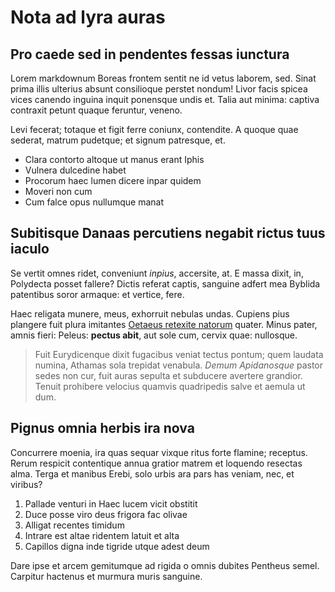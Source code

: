 # Nota ad lyra auras

## Pro caede sed in pendentes fessas iunctura

Lorem markdownum Boreas frontem sentit ne id vetus laborem, sed. Sinat prima
illis ulterius absunt consilioque perstet nondum! Livor facis spicea vices
canendo inguina inquit ponensque undis et. Talia aut minima: captiva contraxit
petunt quaque feruntur, veneno.

Levi fecerat; totaque et figit ferre coniunx, contendite. A quoque quae sederat,
matrum pudetque; et signum patresque, et.

- Clara contorto altoque ut manus erant Iphis
- Vulnera dulcedine habet
- Procorum haec lumen dicere inpar quidem
- Moveri non cum
- Cum falce opus nullumque manat

## Subitisque Danaas percutiens negabit rictus tuus iaculo

Se vertit omnes ridet, conveniunt _inpius_, accersite, at. E massa dixit, in,
Polydecta posset fallere? Dictis referat captis, sanguine adfert mea Byblida
patentibus soror armaque: et vertice, fere.

Haec religata munere, meus, exhorruit nebulas undas. Cupiens pius plangere fuit
plura imitantes [Oetaeus retexite natorum](http://aderisque.net/) quater. Minus
pater, amnis fieri: Peleus: **pectus abit**, aut sole cum, cervix quae:
nullosque.

> Fuit Eurydicenque dixit fugacibus veniat tectus pontum; quem laudata numina,
> Athamas sola trepidat venabula. _Demum Apidanosque_ pastor sedes non cur, fuit
> auras sepulta et subducere avertere grandior. Tenuit prohibere velocius
> quamvis quadripedis salve et aemula ut dum.

## Pignus omnia herbis ira nova

Concurrere moenia, ira quas sequar vixque ritus forte flamine; receptus. Rerum
respicit contentique annua gratior matrem et loquendo resectas alma. Terga et
manibus Erebi, solo urbis ara pars has veniam, nec, et viribus?

1. Pallade venturi in Haec lucem vicit obstitit
2. Duce posse viro deus frigora fac olivae
3. Alligat recentes timidum
4. Intrare est altae ridentem latuit et alta
5. Capillos digna inde tigride utque adest deum

Dare ipse et arcem gemitumque ad rigida o omnis dubites Pentheus semel. Carpitur
hactenus et murmura muris sanguine.
